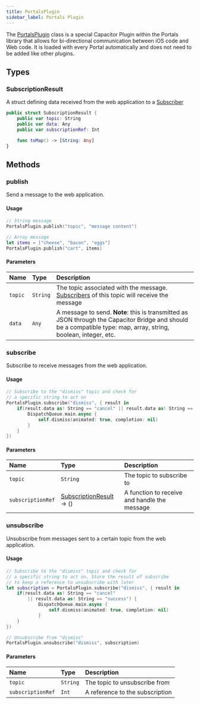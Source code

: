 ```yaml
---
title: PortalsPlugin
sidebar_label: Portals Plugin
---
```


The [PortalsPlugin](./portals-plugin) class is a special Capacitor Plugin within the Portals library that allows for bi-directional communication between iOS code and Web code. It is loaded with every Portal automatically and does not need to be added like other plugins.

## Types

### SubscriptionResult

A struct defining data received from the web application to a [Subscriber](./portals-plugin#subscribe)

```swift
public struct SubscriptionResult {
    public var topic: String
    public var data: Any
    public var subscriptionRef: Int

    func toMap() -> [String: Any]
}
```

## Methods

### publish

Send a message to the web application.

#### Usage

```swift
// String message
PortalsPlugin.publish("topic", "message content")

// Array message
let items = ["cheese", "bacon", "eggs"]
PortalsPlugin.publish("cart", items)
```

#### Parameters

Name | Type | Description
:------ | :------ | :------
`topic` | `String` | The topic associated with the message. [Subscribers](./portals-plugin#subscribe) of this topic will receive the message
`data` | `Any` | A message to send. **Note**: this is transmitted as JSON through the Capacitor Bridge and should be a compatible type: map, array, string, boolean, integer, etc.

### subscribe

Subscribe to receive messages from the web application.

#### Usage

```swift
// Subscribe to the "dismiss" topic and check for
// a specific string to act on
PortalsPlugin.subscribe("dismiss", { result in
    if(result.data as! String == "cancel" || result.data as! String == "success") {
        DispatchQueue.main.async {
            self.dismiss(animated: true, completion: nil)
        }
    }
})
```

#### Parameters

Name | Type | Description
:------ | :------ | :------
`topic` | `String` | The topic to subscribe to
`subscriptionRef` | [SubscriptionResult](./portals-plugin#subscriptionresult) -> () | A function to receive and handle the message

### unsubscribe

Unsubscribe from messages sent to a certain topic from the web application.

#### Usage

```swift
// Subscribe to the "dismiss" topic and check for
// a specific string to act on. Store the result of subscribe
// to keep a reference to unsubscribe with later
let subscription = PortalsPlugin.subscribe("dismiss", { result in
    if(result.data as! String == "cancel"
        || result.data as! String == "success") {
            DispatchQueue.main.async {
                self.dismiss(animated: true, completion: nil)
            }
    }
})

// Unsubscribe from "dismiss"
PortalsPlugin.unsubscribe("dismiss", subscription)
```

#### Parameters

Name | Type | Description
:------ | :------ | :------
`topic` | `String` | The topic to unsubscribe from
`subscriptionRef` | `Int` | A reference to the subscription
